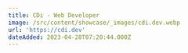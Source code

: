 ```yaml
---
title: CDi - Web Developer
image: /src/content/showcase/_images/cdi.dev.webp
url: 'https://cdi.dev'
dateAdded: 2023-04-28T07:20:44.000Z
---
```


